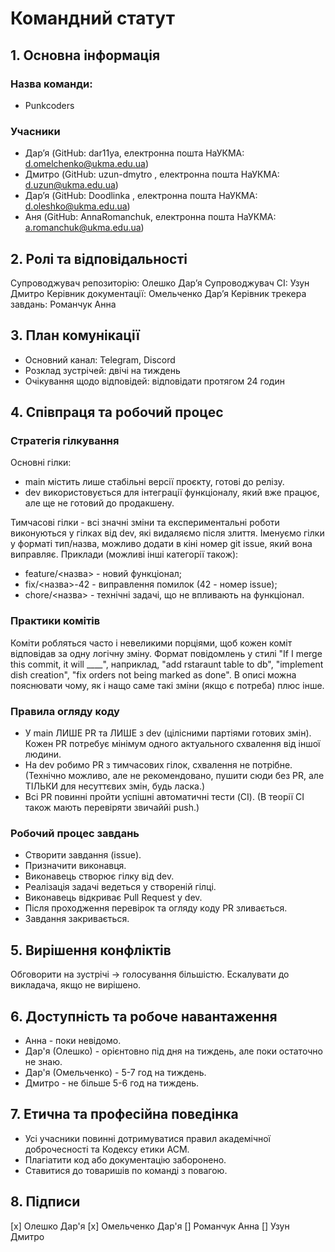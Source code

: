 # Командний статут

## 1. Основна інформація
### Назва команди: 
- Punkcoders
### Учасники

- Дар’я (GitHub: dar11ya, електронна пошта НаУКМА: [d.omelchenko@ukma.edu.ua](d.omelchenko@ukma.edu.ua))
- Дмитро (GitHub: uzun-dmytro , електронна пошта НаУКМА: [d.uzun@ukma.edu.ua](d.uzun@ukma.edu.ua))
- Дар’я (GitHub: Doodlinka , електронна пошта НаУКМА: [d.oleshko@ukma.edu.ua](d.oleshko@ukma.edu.ua))
- Аня (GitHub: AnnaRomanchuk, електронна пошта НаУКМА: [a.romanchuk@ukma.edu.ua](a.romanchuk@ukma.edu.ua))

## 2. Ролі та відповідальності

Супроводжувач репозиторію: Олешко Дар’я
Супроводжувач CI: Узун Дмитро
Керівник документації: Омельченко Дар’я
Керівник трекера завдань: Романчук Анна

## 3. План комунікації

- Основний канал: Telegram, Discord
- Розклад зустрічей: двічі на тиждень
- Очікування щодо відповідей: відповідати протягом 24 годин

## 4. Співпраця та робочий процес

### Стратегія гілкування

Основні гілки:

- main містить лише стабільні версії проєкту, готові до релізу.
- dev використовується для інтеграції функціоналу, який вже працює, але ще не готовий до продакшену.

Тимчасові гілки - всі значні зміни та експериментальні роботи виконуються у гілках від dev, які видаляємо після злиття. Іменуємо гілки у форматі тип/назва, можливо додати в кіні номер git issue, який вона виправляє. Приклади (можливі інші категорії також):

- feature/<назва> -  новий функціонал;
- fix/<назва>-42 - виправлення помилок (42 - номер issue);
- chore/<назва> - технічні задачі, що не впливають на функціонал.

### Практики комітів

Коміти робляться часто і невеликими порціями, щоб кожен коміт відповідав за одну логічну зміну. Формат повідомлень у стилі "If I merge this commit, it will ____", наприклад, "add rstaraunt table to db", "implement dish creation", "fix orders not being marked as done". В описі можна пояснювати чому, як і нащо саме такі зміни (якщо є потреба) плюс інше.

### Правила огляду коду

- У main ЛИШЕ PR та ЛИШЕ з dev (цілісними партіями готових змін). Кожен PR потребує мінімум одного актуального схвалення від іншої людини.
- На dev робимо PR з тимчасових гілок, схвалення не потрібне. (Технічно можливо, але не рекомендовано, пушити сюди без PR, але ТІЛЬКИ для несуттєвих змін, будь ласка.)
- Всі PR повинні пройти успішні автоматичні тести (CI). (В теорії CI також мають перевіряти звичаййі push.)

### Робочий процес завдань

- Створити завдання (issue).
- Призначити виконавця.
- Виконавець створює гілку від dev.
- Реалізація задачі ведеться у створеній гілці.
- Виконавець відкриває Pull Request у dev.
- Після проходження перевірок та огляду коду PR зливається.
- Завдання закривається.

## 5. Вирішення конфліктів

Обговорити на зустрічі → голосування більшістю.
Ескалувати до викладача, якщо не вирішено.

## 6. Доступність та робоче навантаження

- Анна - поки невідомо.
- Дар'я (Олешко) - орієнтовно під дня на тиждень, але поки остаточно не знаю.
- Дар'я (Омельченко) - 5-7 год на тиждень.
- Дмитро - не більше 5-6 год на тиждень.

## 7. Етична та професійна поведінка

- Усі учасники повинні дотримуватися правил академічної доброчесності та Кодексу етики ACM.
- Плагіатити код або документацію заборонено.
- Ставитися до товаришів по команді з повагою.

## 8. Підписи

[x] Олешко Дар'я
[x] Омельченко Дар'я
[] Романчук Анна
[] Узун Дмитро
